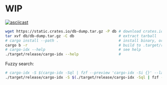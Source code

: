 # WIP

[![asciicast](https://asciinema.org/a/538980.svg)](https://asciinema.org/a/538980)

```bash
wget https://static.crates.io/db-dump.tar.gz -P db # download crates.io db dump
tar xvf db/db-dump.tar.gz -C db                    # extract tarball
# cargo install --path .                           # install binary, or
cargo b -r                                         # build to .target/release
# cargo-idx --help                                 # see help
./target/release/cargo-idx --help                  #
```

Fuzzy search:

```bash
# cargo-idx -S $(cargo-idx -Sql | fzf --preview 'cargo-idx -Si {}' --layout=reverse)
./target/release/cargo-idx -S $(./target/release/cargo-idx -Sql | fzf --preview './target/release/cargo-idx -Si {}' --layout=reverse)
```
